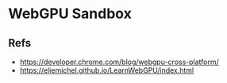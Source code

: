 # WebGPU Sandbox

## Refs

- https://developer.chrome.com/blog/webgpu-cross-platform/
- https://eliemichel.github.io/LearnWebGPU/index.html